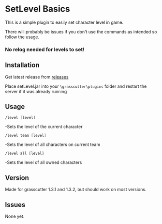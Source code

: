 # SetLevel Basics

This is a simple plugin to easily set character level in game.

There will probably be issues if you don't use the commands as intended so follow the usage.

### No relog needed for levels to set!

## Installation

Get latest release from [releases](https://github.com/NotThorny/setLevel/releases)

Place setLevel.jar into your `\grasscutter\plugins` folder and restart the server if it was already running

## Usage

`/level [level]`

-Sets the level of the current character

`/level team [level]`

-Sets the level of all characters on current team

`/level all [level]`

-Sets the level of all owned characters

## Version

Made for grasscutter 1.3.1 and 1.3.2, but should work on most versions.

## Issues

None yet.
